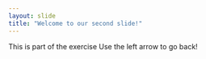 ```yaml
---
layout: slide
title: "Welcome to our second slide!"
---
```

This is part of the exercise
Use the left arrow to go back!

